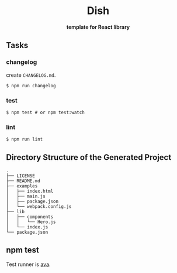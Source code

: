 <div align="center">
  <h1>Dish</h1>
</div>

<div align="center">
  <strong>template for React library</strong>
</div>

## Tasks
### changelog
create `CHANGELOG.md`.
```
$ npm run changelog
```

### test
```
$ npm test # or npm test:watch
```

### lint
```
$ npm run lint
```

## Directory Structure of the Generated Project
```
.
├── LICENSE
├── README.md
├── examples
│   ├── index.html
│   ├── main.js
│   ├── package.json
│   └── webpack.config.js
├── lib
│   ├── components
│   │   └── Hero.js
│   └── index.js
└── package.json
```

## npm test
Test runner is [ava](https://github.com/avajs/ava).
